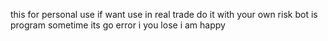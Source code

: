 this for personal use if want use in real trade do it with your own risk
bot is program sometime its go error
i you lose i am happy
